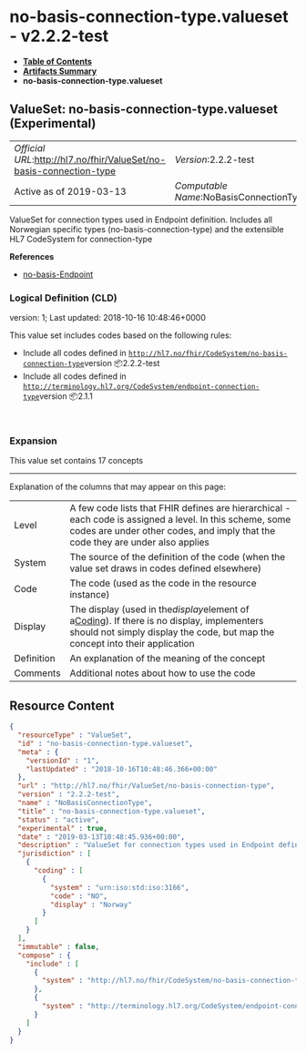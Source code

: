 # no-basis-connection-type.valueset - v2.2.2-test

* [**Table of Contents**](toc.md)
* [**Artifacts Summary**](artifacts.md)
* **no-basis-connection-type.valueset**

## ValueSet: no-basis-connection-type.valueset (Experimental) 

| | |
| :--- | :--- |
| *Official URL*:http://hl7.no/fhir/ValueSet/no-basis-connection-type | *Version*:2.2.2-test |
| Active as of 2019-03-13 | *Computable Name*:NoBasisConnectionType |

 
ValueSet for connection types used in Endpoint definition. Includes all Norwegian specific types (no-basis-connection-type) and the extensible HL7 CodeSystem for connection-type 

 **References** 

* [no-basis-Endpoint](StructureDefinition-no-basis-Endpoint.md)

### Logical Definition (CLD)

version: 1; Last updated: 2018-10-16 10:48:46+0000

This value set includes codes based on the following rules:

* Include all codes defined in [`http://hl7.no/fhir/CodeSystem/no-basis-connection-type`](CodeSystem-no-basis-connection-type.codesystem.md)version 📦2.2.2-test
* Include all codes defined in [`http://terminology.hl7.org/CodeSystem/endpoint-connection-type`](http://terminology.hl7.org/6.5.0/CodeSystem-endpoint-connection-type.html)version 📦2.1.1

 

### Expansion

This value set contains 17 concepts

-------

 Explanation of the columns that may appear on this page: 

| | |
| :--- | :--- |
| Level | A few code lists that FHIR defines are hierarchical - each code is assigned a level. In this scheme, some codes are under other codes, and imply that the code they are under also applies |
| System | The source of the definition of the code (when the value set draws in codes defined elsewhere) |
| Code | The code (used as the code in the resource instance) |
| Display | The display (used in the*display*element of a[Coding](http://hl7.org/fhir/R4/datatypes.html#Coding)). If there is no display, implementers should not simply display the code, but map the concept into their application |
| Definition | An explanation of the meaning of the concept |
| Comments | Additional notes about how to use the code |



## Resource Content

```json
{
  "resourceType" : "ValueSet",
  "id" : "no-basis-connection-type.valueset",
  "meta" : {
    "versionId" : "1",
    "lastUpdated" : "2018-10-16T10:48:46.366+00:00"
  },
  "url" : "http://hl7.no/fhir/ValueSet/no-basis-connection-type",
  "version" : "2.2.2-test",
  "name" : "NoBasisConnectionType",
  "title" : "no-basis-connection-type.valueset",
  "status" : "active",
  "experimental" : true,
  "date" : "2019-03-13T10:48:45.936+00:00",
  "description" : "ValueSet for connection types used in Endpoint definition. Includes all Norwegian specific types (no-basis-connection-type) and the extensible HL7 CodeSystem for connection-type",
  "jurisdiction" : [
    {
      "coding" : [
        {
          "system" : "urn:iso:std:iso:3166",
          "code" : "NO",
          "display" : "Norway"
        }
      ]
    }
  ],
  "immutable" : false,
  "compose" : {
    "include" : [
      {
        "system" : "http://hl7.no/fhir/CodeSystem/no-basis-connection-type"
      },
      {
        "system" : "http://terminology.hl7.org/CodeSystem/endpoint-connection-type"
      }
    ]
  }
}

```
